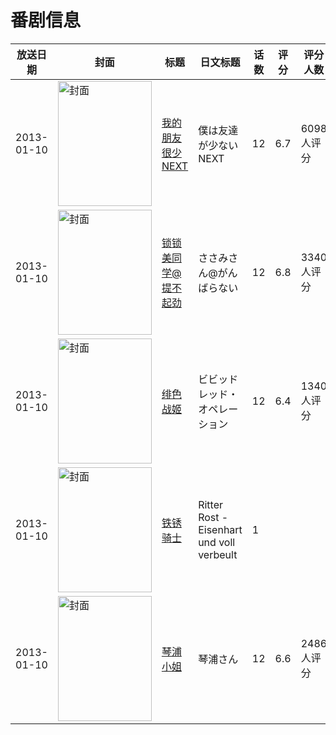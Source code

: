 # 番剧信息

|放送日期|封面|标题|日文标题|话数|评分|评分人数|
|---|---|---|---|---|---|---|
|2013-01-10|<img src="https://lain.bgm.tv/pic/cover/c/1e/5f/46011_XH74c.jpg" alt="封面" style="width:150px;height:200px;object-fit:cover;">|[我的朋友很少NEXT](https://bangumi.tv/subject/46011)|僕は友達が少ないNEXT|12|6.7|6098人评分|
|2013-01-10|<img src="https://lain.bgm.tv/pic/cover/c/e3/03/29074_zdSts.jpg" alt="封面" style="width:150px;height:200px;object-fit:cover;">|[锁锁美同学@提不起劲](https://bangumi.tv/subject/29074)|ささみさん@がんばらない|12|6.8|3340人评分|
|2013-01-10|<img src="https://lain.bgm.tv/pic/cover/c/9e/96/41245_RIK57.jpg" alt="封面" style="width:150px;height:200px;object-fit:cover;">|[绯色战姬](https://bangumi.tv/subject/41245)|ビビッドレッド・オペレーション|12|6.4|1340人评分|
|2013-01-10|<img src="https://lain.bgm.tv/pic/cover/c/1a/03/439572_700Rj.jpg" alt="封面" style="width:150px;height:200px;object-fit:cover;">|[铁锈骑士](https://bangumi.tv/subject/439572)|Ritter Rost - Eisenhart und voll verbeult|1|||
|2013-01-10|<img src="https://lain.bgm.tv/pic/cover/c/e5/0d/48034_eD6G8.jpg" alt="封面" style="width:150px;height:200px;object-fit:cover;">|[琴浦小姐](https://bangumi.tv/subject/48034)|琴浦さん|12|6.6|2486人评分|
